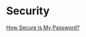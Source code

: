 # Security

[](https://haveibeenpwned.com/)

[How Secure Is My Password?](https://howsecureismypassword.net/)